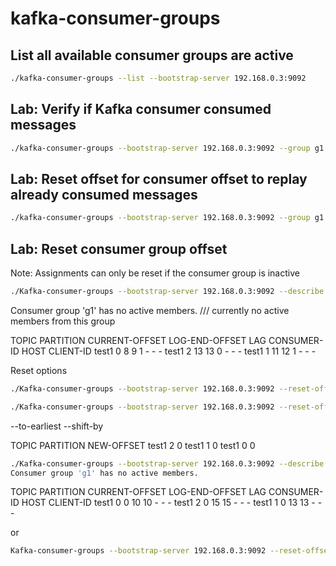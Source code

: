 #	kafka-consumer-groups

##	List all available consumer groups are active

```sh
./kafka-consumer-groups --list --bootstrap-server 192.168.0.3:9092
```

##	Lab: Verify if Kafka consumer consumed messages
 
```sh
./kafka-consumer-groups --bootstrap-server 192.168.0.3:9092 --group g1 –describe
```

##	Lab: Reset offset for consumer offset to replay already consumed messages

```sh
./kafka-consumer-groups --bootstrap-server 192.168.0.3:9092 --group g1 --topic test2 --reset-offsets --to-earliest --execute
```

##	Lab: Reset consumer group offset 

Note: Assignments can only be reset if the consumer group is inactive

```sh
./Kafka-consumer-groups --bootstrap-server 192.168.0.3:9092 --describe --group g1
```

Consumer group 'g1' has no active members. /// currently no active members from this group

TOPIC           PARTITION  CURRENT-OFFSET  LOG-END-OFFSET  LAG             CONSUMER-ID     HOST            CLIENT-ID
test1           0          8               9               1               -               -               -
test1           2          13              13              0               -               -               -
test1           1          11              12              1               -               -               -

Reset options

```sh
./Kafka-consumer-groups --bootstrap-server 192.168.0.3:9092 --reset-offsets --to-earliest --execute --group g1

./Kafka-consumer-groups --bootstrap-server 192.168.0.3:9092 --reset-offsets --to-earliest --execute --group g1 --topic test1

```

--to-earliest 
--shift-by

TOPIC                          PARTITION  NEW-OFFSET
test1                          2          0
test1                          1          0
test1                          0          0


```sh
./Kafka-consumer-groups --bootstrap-server 192.168.0.3:9092 --describe --group g1
Consumer group 'g1' has no active members.
```

TOPIC           PARTITION  CURRENT-OFFSET  LOG-END-OFFSET  LAG             CONSUMER-ID     HOST            CLIENT-ID
test1           0          0               10              10              -               -               -
test1           2          0               15              15              -               -               -
test1           1          0               13              13              -               -               -

or

```sh
Kafka-consumer-groups --bootstrap-server 192.168.0.3:9092 --reset-offsets --group g3 --to-datetime 2019-12-14T15:30:00.000 --execute --all-topics
```